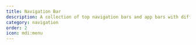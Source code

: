 ```yaml
---
title: Navigation Bar
description: A collection of top navigation bars and app bars with different styles and responsive behaviors. Perfect for web and desktop applications.
category: navigation
order: 2
icon: mdi:menu
---
```

